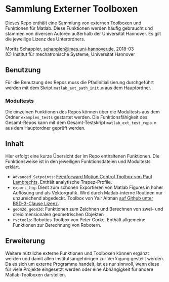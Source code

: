 # Sammlung Externer Toolboxen

Dieses Repo enthält eine Sammlung von externen Toolboxen und Funktionen für Matlab. Diese Funktionen werden häufig gebraucht und stammen von diversen Autoren außerhalb der Universität Hannover. Es gilt die jeweilige Lizenz des Unterordners.

Moritz Schappler, schappler@imes.uni-hannover.de, 2018-03  
(C) Institut für mechatronische Systeme, Universität Hannover

## Benutzung

Für die Benutzung des Repos muss die Pfadinitialisierung durchgeführt werden mit dem Skript `matlab_ext_path_init.m` aus dem Hauptordner.

### Modultests

Die einzelnen Funktionen des Repos können über die Modultests aus dem Ordner `examples_tests` gestartet werden. Die Funktionsfähigkeit des Gesamt-Repos kann mit dem Gesamt-Testskript `matlab_ext_test_repo.m` aus dem Hauptordner geprüft werden.

## Inhalt

Hier erfolgt eine kurze Übersicht der im Repo enthaltenen Funktionen. Die Funktionsweise ist in den jeweiligen Funktionsdateien und Modultests erklärt.

* `Advanced_Setpoints`: [Feedforward Motion Control Toolbox von Paul Lambrechts](https://de.mathworks.com/matlabcentral/fileexchange/16352-advanced-setpoints-for-motion-systems). Enthält analytische Trapez-Profile.
* `export_fig`: Dient zum schönen Exportieren von Matlab Figures in hoher Auflösung und als Vektorgrafik. Wird durch Matlab-interne Routinen nur unzureichend abgedeckt. Toolbox von Yair Altman [auf Github unter BSD-3-Clause Lizenz](https://github.com/altmany/export_fig).
* `geom2d`, `geom3d`: Funktionen zum Zeichnen und Berechnen von zwei- und dreidimensionalen geometrischen Objekten
* `rvctools`: Robotics Toolbox von Peter Corke. Enthält allgemeine Funktionen zur Berechnung von Robotern.

## Erweiterung

Weitere nützliche externe Funktionen und Toolboxen können ergänzt werden und damit allen Institutsangehörigen zur Verfügung gestellt werden. Da es sich um externe Programme handelt, ist es nur sinnvoll, wenn diese für viele Projekte eingesetzt werden oder eine Abhängigkeit für andere Matlab-Toolboxen darstellen.

